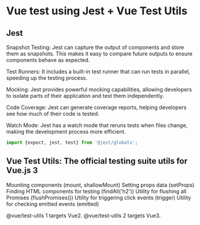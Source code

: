 # Vue test using Jest + Vue Test Utils

## Jest
Snapshot Testing: Jest can capture the output of components and store them as snapshots. This makes it easy to compare future outputs to ensure components behave as expected.

Test Runners: It includes a built-in test runner that can run tests in parallel, speeding up the testing process.

Mocking: Jest provides powerful mocking capabilities, allowing developers to isolate parts of their application and test them independently.

Code Coverage: Jest can generate coverage reports, helping developers see how much of their code is tested.

Watch Mode: Jest has a watch mode that reruns tests when files change, making the development process more efficient.

```js
import {expect, jest, test} from '@jest/globals';
```

## Vue Test Utils: The official testing suite utils for Vue.js 3
Mounting components (mount, shallowMount)
Setting props data (setProps)
Finding HTML components for testing (findAll('h2'))
Utility for flushing all Promises (flushPromises())
Utility for triggering click events (trigger)
Utility for checking emitted events (emitted)

@vue/test-utils 1 targets Vue2.
@vue/test-utils 2 targets Vue3.